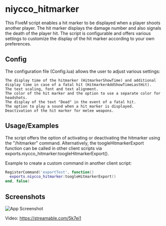 
# niycco_hitmarker

This FiveM script enables a hit marker to be displayed when a player shoots another player. The hit marker displays the damage number and also signals the death of the player hit. The script is configurable and offers various settings to customize the display of the hit marker according to your own preferences.


## Config

The configuration file (Config.lua) allows the user to adjust various settings:

    The display time of the hitmarker (HitmarkerShowTime) and additional display time in case of a fatal hit (HitmarkerAddShowTimeLastHit).
    The text scaling, font and text alignment.
    The color of the hit marker and the option to use a separate color for headshots.
    The display of the text "Dead" in the event of a fatal hit.
    The option to play a sound when a hit marker is displayed.
    Deactivation of the hit marker for melee weapons.


## Usage/Examples

The script offers the option of activating or deactivating the hitmarker using the "/hitmarker" command. Alternatively, the toogleHitmarkerExport function can be called in other client scripts via exports.niycco_hitmarker:toogleHitmarkerExport().

Example to create a custom command in another client script:
```lua
RegisterCommand('exportTest', function()
  exports.niycco_hitmarker:toogleHitmarkerExport()
end, false)
```


## Screenshots

![App Screenshot](https://i.imgur.com/gPLZS5J.png)

Video: https://streamable.com/5k7ei1
